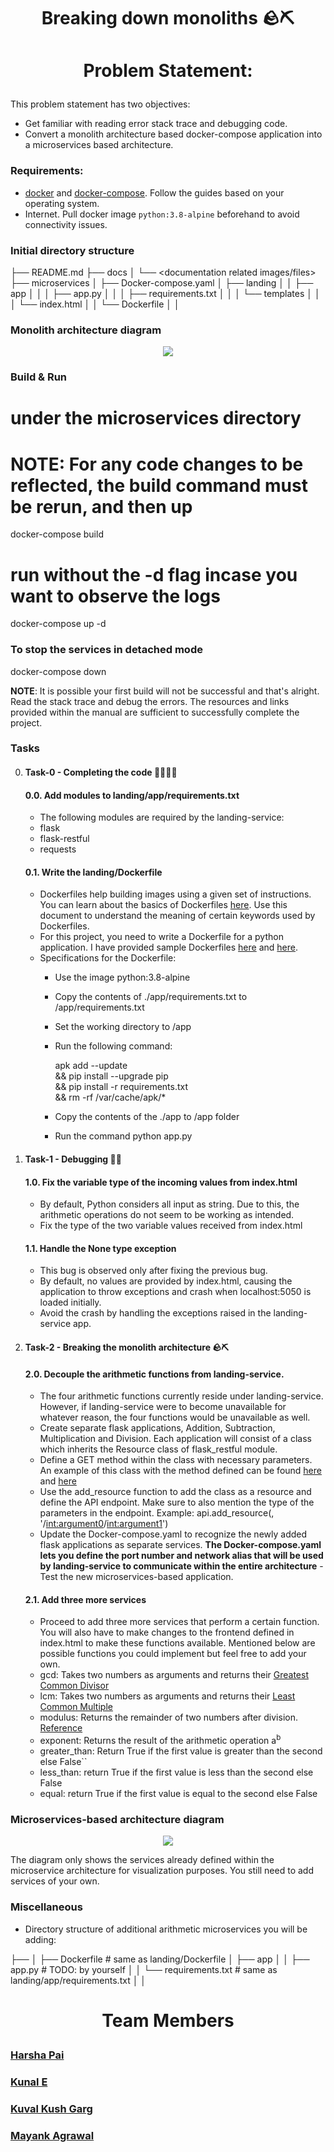 # <p align = "center"> Breaking down monoliths 🪨⛏️ </p>
# <p align = "center"> Problem Statement: </p>
This problem statement has two objectives:
- Get familiar with reading error stack trace and debugging code.
- Convert a monolith architecture based docker-compose application into a microservices based architecture.  

### Requirements:
- [docker](https://docs.docker.com/engine/) and [docker-compose](https://docs.docker.com/compose/install/). Follow the guides based on your operating system.
- Internet. Pull docker image `python:3.8-alpine` beforehand to avoid connectivity issues.

### Initial directory structure

├── README.md
├── docs
│   └── <documentation related images/files>
├── microservices
│   ├── Docker-compose.yaml
│   ├── landing
│   │   ├── app
│   │   │   ├── app.py
│   │   │   ├── requirements.txt
│   │   │   └── templates
│   │   │       └── index.html
│   │   └── Dockerfile
│   │

### Monolith architecture diagram
<p align="center">
  <img src="docs/microservices-initial.drawio.png" />
</p>

### Build & Run

# under the microservices directory
# NOTE: For any code changes to be reflected, the build command must be rerun, and then up
docker-compose build
# run without the -d flag incase you want to observe the logs
docker-compose up -d

### To stop the services in detached mode

docker-compose down


**NOTE**: It is possible your first build will not be successful and that's alright. Read the stack trace and debug the errors. The resources and links provided within the manual are sufficient to successfully complete the project.

### Tasks
0. #### Task-0 - Completing the code 👨‍💻👩‍💻
    #### 0.0. Add modules to landing/app/requirements.txt
      - The following modules are required by the landing-service:
      - flask
      - flask-restful
      - requests
    #### 0.1. Write the landing/Dockerfile
      - Dockerfiles help building images using a given set of instructions. You can learn about the basics of Dockerfiles [here](https://docs.docker.com/engine/reference/builder/). Use this document to understand the meaning of certain keywords used by Dockerfiles.
      - For this project, you need to write a Dockerfile for a python application. I have provided sample Dockerfiles [here](https://docs.docker.com/language/python/build-images/) and [here](https://hasura.io/blog/how-to-write-dockerfiles-for-python-web-apps-6d173842ae1d/). 
      - Specifications for the Dockerfile:
          - Use the image python:3.8-alpine
          - Copy the contents of ./app/requirements.txt to /app/requirements.txt
          - Set the working directory to /app
          - Run the following command: 
            
            apk add --update \
            && pip install --upgrade pip  \
            && pip install -r requirements.txt \
            && rm -rf /var/cache/apk/*
            
          - Copy the contents of the ./app to /app folder
          - Run the command python app.py
1. #### Task-1 - Debugging 🐛🔨
    #### 1.0. Fix the variable type of the incoming values from index.html
      - By default, Python considers all input as string. Due to this, the arithmetic operations do not seem to be working as intended. 
      - Fix the type of the two variable values received from index.html
    #### 1.1. Handle the None type exception 
      - This bug is observed only after fixing the previous bug.
      - By default, no values are provided by index.html, causing the application to throw exceptions and crash when localhost:5050 is loaded initially.
      - Avoid the crash by handling the exceptions raised in the landing-service app.

2. #### Task-2 - Breaking the monolith architecture 🪨⛏️
    #### 2.0. Decouple the arithmetic functions from landing-service.
      - The four arithmetic functions currently reside under landing-service. However, if landing-service were to become unavailable for whatever reason, the four functions would be unavailable as well.
      - Create separate flask applications, Addition, Subtraction, Multiplication and Division. Each application will consist of a class which inherits the Resource class of flask_restful module. 
      - Define a GET method within the class with necessary parameters. An example of this class with the method defined can be found [here](https://stackoverflow.com/questions/25098661/flask-restful-add-resource-parameters) and [here](https://lovelace.oulu.fi/ohjelmoitava-web/programmable-web-project-spring-2019/implementing-rest-apis-with-flask/)
      - Use the add_resource function to add the class as a resource and define the API endpoint. Make sure to also mention the type of the parameters in the endpoint. 
       Example: api.add_resource(<class-name>, '/<int:argument0>/<int:argument1>')
      - Update the Docker-compose.yaml to recognize the newly added flask applications as separate services. **The Docker-compose.yaml lets you define the port number and network alias that will be used by landing-service to communicate within the entire architecture**
       - Test the new microservices-based application. 
    #### 2.1. Add three more services
      - Proceed to add three more services that perform a certain function. You will also have to make changes to the frontend defined in index.html to make these functions available. Mentioned below are possible functions you could implement but feel free to add your own.
      - gcd: Takes two numbers as arguments and returns their [Greatest Common Divisor](https://en.wikipedia.org/wiki/Greatest_common_divisor)
      - lcm: Takes two numbers as arguments and returns their [Least Common Multiple](https://en.wikipedia.org/wiki/Least_common_multiple)
      - modulus: Returns the remainder of two numbers after division. [Reference](https://en.wikipedia.org/wiki/Remainder)
      - exponent: Returns the result of the arithmetic operation a<sup>b</sup>
      - greater_than: Return True if the first value is greater than the second else False``
      - less_than: return True if the first value is less than the second else False
      - equal: return True if the first value is equal to the second else False


### Microservices-based architecture diagram
<p align="center">
  <img src="docs/microservices-final.drawio.png" />
  
<h7 align="center">The diagram only shows the services already defined within the microservice architecture for visualization purposes. You still need to add services of your own.</h7>

</p>


### Miscellaneous
- Directory structure of additional arithmetic microservices you will be adding:

├── <name of the service>
│   ├── Dockerfile           # same as landing/Dockerfile
│   ├── app
│   │   ├── app.py           # TODO: by yourself
│   │   └── requirements.txt # same as landing/app/requirements.txt
│   │  



# <p align = "center"> Team Members </p>

### [Harsha Pai](https://github.com/HarshaPaii)
### [Kunal E](https://github.com/Kunal23002)
### [Kuval Kush Garg](https://github.com/kuvalkgarg)
### [Mayank Agrawal](https://github.com/bit8mayank)
```
